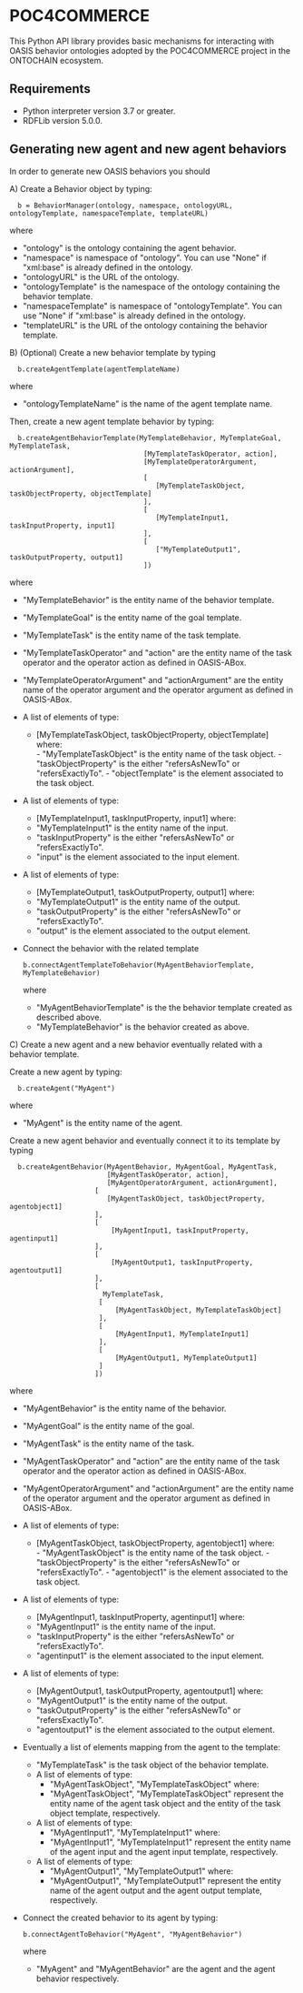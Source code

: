 # POC4COMMERCE

This Python API library provides basic mechanisms for interacting with OASIS behavior ontologies adopted by the POC4COMMERCE project in the ONTOCHAIN ecosystem.

## Requirements </br>
   - Python interpreter version 3.7 or greater.
   - RDFLib version 5.0.0.

## Generating new agent and new agent behaviors </br>
In order to generate new OASIS behaviors you should

A) Create a Behavior object by typing: </br>
      
      b = BehaviorManager(ontology, namespace, ontologyURL, ontologyTemplate, namespaceTemplate, templateURL)
      
   where  </br>
   - "ontology" is the ontology containing the agent behavior.
   - "namespace" is namespace of "ontology". You can use "None" if "xml:base" is already defined in the ontology.
   - "ontologyURL" is the URL of the ontology.
   - "ontologyTemplate" is the namespace of the ontology containing the behavior template.
   - "namespaceTemplate" is namespace of "ontologyTemplate". You can use "None" if "xml:base" is already defined in the ontology.
   - "templateURL" is the URL of the ontology containing the behavior template.
   
B) (Optional) Create a new behavior template by typing </br>
      
      b.createAgentTemplate(agentTemplateName)
      
   where  </br>   
   - "ontologyTemplateName" is the name of the agent template name. </br>
   
   Then, create a new agent template behavior by typing: </br>


      b.createAgentBehaviorTemplate(MyTemplateBehavior, MyTemplateGoal, MyTemplateTask,
                                     [MyTemplateTaskOperator, action], 
                                     [MyTemplateOperatorArgument, actionArgument],
                                     [
                                        [MyTemplateTaskObject, taskObjectProperty, objectTemplate]
                                     ], 
                                     [ 
                                        [MyTemplateInput1, taskInputProperty, input1]
                                     ], 
                                     [ 
                                        ["MyTemplateOutput1", taskOutputProperty, output1]
                                     ])

        
   where
   - "MyTemplateBehavior" is the entity name of the behavior template. 
   - "MyTemplateGoal" is the entity name of the goal template.
   - "MyTemplateTask" is the entity name of the task template.
   - "MyTemplateTaskOperator" and "action" are the entity name of the task operator  and the operator action as defined in OASIS-ABox.
   - "MyTemplateOperatorArgument" and "actionArgument" are the entity name of the operator argument and the operator argument as defined in OASIS-ABox.
   - A list of elements of type:
     - [MyTemplateTaskObject, taskObjectProperty, objectTemplate]
           where: </br>
           - "MyTemplateTaskObject" is the entity name of the task object.
           - "taskObjectProperty" is the either "refersAsNewTo" or "refersExactlyTo".
           - "objectTemplate" is the element associated to the task object.
   - A list of elements of type:
     - [MyTemplateInput1, taskInputProperty, input1]
     where: </br> 
     - "MyTemplateInput1" is the entity name of the input.
     - "taskInputProperty" is the either "refersAsNewTo" or "refersExactlyTo".
     - "input" is the element associated to the input element.   
   - A list of elements of type:
     - [MyTemplateOutput1, taskOutputProperty, output1]
     where: </br> 
     - "MyTemplateOutput1" is the entity name of the output.
     - "taskOutputProperty" is the either "refersAsNewTo" or "refersExactlyTo".
     - "output" is the element associated to the output element.  
     
 - Connect the behavior with the related template
 
       b.connectAgentTemplateToBehavior(MyAgentBehaviorTemplate, MyTemplateBehavior)
       
   where
   - "MyAgentBehaviorTemplate" is the the behavior template created as described above.
   - "MyTemplateBehavior" is the behavior created as above.

C) Create a new agent and a new behavior eventually related with a behavior template.
   
   Create a new agent by typing:
              
      b.createAgent("MyAgent")
   where
   - "MyAgent" is the entity name of the agent.
   
   Create a new agent behavior and eventually connect it to its template by typing
   
      b.createAgentBehavior(MyAgentBehavior, MyAgentGoal, MyAgentTask,
                            [MyAgentTaskOperator, action],
                            [MyAgentOperatorArgument, actionArgument],
                         [
                            [MyAgentTaskObject, taskObjectProperty, agentobject1]
                         ],
                         [
                             [MyAgentInput1, taskInputProperty, agentinput1]
                         ],
                         [
                             [MyAgentOutput1, taskInputProperty, agentoutput1]
                         ],
                         [
                           MyTemplateTask,
                          [
                              [MyAgentTaskObject, MyTemplateTaskObject]
                          ],
                          [
                              [MyAgentInput1, MyTemplateInput1]
                          ],
                          [
                              [MyAgentOutput1, MyTemplateOutput1]
                          ]
                         ])

   where
   - "MyAgentBehavior" is the entity name of the behavior. 
   - "MyAgentGoal" is the entity name of the goal.
   - "MyAgentTask" is the entity name of the task.
   - "MyAgentTaskOperator" and "action" are the entity name of the task operator  and the operator action as defined in OASIS-ABox.
   - "MyAgentOperatorArgument" and "actionArgument" are the entity name of the operator argument and the operator argument as defined in OASIS-ABox.
   - A list of elements of type:
     - [MyAgentTaskObject, taskObjectProperty, agentobject1]
           where: </br>
           - "MyAgentTaskObject" is the entity name of the task object.
           - "taskObjectProperty" is the either "refersAsNewTo" or "refersExactlyTo".
           - "agentobject1" is the element associated to the task object.
   - A list of elements of type:
     - [MyAgentInput1, taskInputProperty, agentinput1]
     where: </br> 
     - "MyAgentInput1" is the entity name of the input.
     - "taskInputProperty" is the either "refersAsNewTo" or "refersExactlyTo".
     - "agentinput1" is the element associated to the input element.   
   - A list of elements of type:
     - [MyAgentOutput1, taskOutputProperty, agentoutput1]
     where: </br> 
     - "MyAgentOutput1" is the entity name of the output.
     - "taskOutputProperty" is the either "refersAsNewTo" or "refersExactlyTo".
     - "agentoutput1" is the element associated to the output element. 
   - Eventually a list of elements mapping from the agent to the template:
     - "MyTemplateTask" is the task object of the behavior template.
     - A list of elements of type:
        - "MyAgentTaskObject", "MyTemplateTaskObject"
        where:</br>
        -  "MyAgentTaskObject", "MyTemplateTaskObject" represent the entity name of the agent task object  and the entity of the task object template, respectively.
     - A list of elements of type:  
        - "MyAgentInput1", "MyTemplateInput1"
        where:</br>
        -  "MyAgentInput1", "MyTemplateInput1" represent the entity name of the agent input and the agent input template, respectively.
     - A list of elements of type:  
        - "MyAgentOutput1", "MyTemplateOutput1"
        where:</br>
        -  "MyAgentOutput1", "MyTemplateOutput1" represent the entity name of the agent output and the agent output template, respectively.
  - Connect the created behavior to its agent by typing:
     
        b.connectAgentToBehavior("MyAgent", "MyAgentBehavior")
    
    where </br>
    - "MyAgent" and "MyAgentBehavior" are the agent and the agent behavior respectively.
    
       
       

